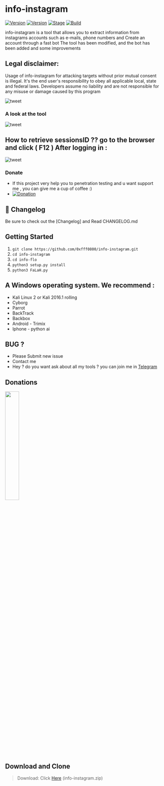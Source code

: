 # info-instagram

[![Version](https://img.shields.io/badge/Brutesploit-1.1.0-brightgreen.svg?maxAge=259200)]()
[![Version](https://img.shields.io/badge/Codename-Pretty-red.svg?maxAge=259200)]()
[![Stage](https://img.shields.io/badge/Release-Stable-brightgreen.svg)]()
[![Build](https://img.shields.io/badge/Supported_OS-Linux-orange.svg)]()

info-instagram is a tool that allows you to extract information from instagrams accounts such as e-mails, phone numbers and 
Create an account through a fast bot
The tool has been modified, and the bot has been added and some improvements

## Legal disclaimer:

Usage of info-instagram for attacking targets without prior mutual consent is illegal. It's the end user's responsibility to obey all applicable local, state and federal laws. Developers assume no liability and are not responsible for any misuse or damage caused by this program 

![tweet](https://media1.tenor.com/images/07988c63e7f4730bd4f5ac57d42440c5/tenor.gif)

### A look at the tool

![tweet](https://www7.0zz0.com/2020/06/21/04/371009251.png)

## How to retrieve sessionsID ?? go to the browser and click ( F12 ) After logging in :
![tweet](https://www6.0zz0.com/2020/06/21/04/887280110.png)

### Donate
- If this project very help you to penetration testing  and u want support me , you can give me a cup of coffee :)
- [![Donation](https://img.shields.io/badge/bitcoin-donate-yellow.svg)](https://www.up-00.com/i/00176/4gu5yi4fwmgt.jpg)


## :scroll: Changelog
Be sure to check out the [Changelog] and Read CHANGELOG.md

## Getting Started
1. ```git clone https://github.com/0xfff0800/info-instagram.git```
2. ```cd info-instagram```
3. ```cd info-flo```
4. ```python3 setup.py install ```
5. ```python3 FaLaH.py ```


## A Windows operating system. We recommend :
- Kali Linux 2 or Kali 2016.1 rolling 
- Cyborg
- Parrot 
- BackTrack 
- Backbox  
- Android - Trimix
- Iphone - python ai 

## BUG ? 
- Please Submit new issue 
- Contact me
- Hey ? do you want ask about all my tools ? you can join me in [Telegram](https://T.me/flaah999)

## Donations 

 <img src="https://www.up-00.com/i/00176/4gu5yi4fwmgt.jpg" width="30%"></img>
 
 ## Download and Clone
 > Download: Click [Here](https://github.com//0xfff0800/info-instagram/archive/master.zip) (info-instagram.zip)
 
 
